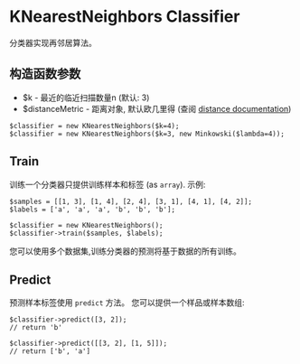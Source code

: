 # KNearestNeighbors Classifier

分类器实现再邻居算法。

## 构造函数参数

* $k - 最近的临近扫描数量n (默认: 3)
* $distanceMetric - 距离对象, 默认欧几里得 (查阅 [distance documentation](../../math/distance.md))

```
$classifier = new KNearestNeighbors($k=4);
$classifier = new KNearestNeighbors($k=3, new Minkowski($lambda=4));
```

## Train

训练一个分类器只提供训练样本和标签 (as `array`). 示例:

```
$samples = [[1, 3], [1, 4], [2, 4], [3, 1], [4, 1], [4, 2]];
$labels = ['a', 'a', 'a', 'b', 'b', 'b'];

$classifier = new KNearestNeighbors();
$classifier->train($samples, $labels);
```

您可以使用多个数据集,训练分类器的预测将基于数据的所有训练。
## Predict

预测样本标签使用 `predict` 方法。 您可以提供一个样品或样本数组:

```
$classifier->predict([3, 2]);
// return 'b'

$classifier->predict([[3, 2], [1, 5]]);
// return ['b', 'a']
```
